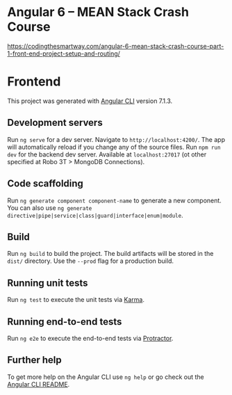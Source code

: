 # Angular 6 – MEAN Stack Crash Course

https://codingthesmartway.com/angular-6-mean-stack-crash-course-part-1-front-end-project-setup-and-routing/

# Frontend

This project was generated with [Angular CLI](https://github.com/angular/angular-cli) version 7.1.3.

## Development servers

Run `ng serve` for a dev server. Navigate to `http://localhost:4200/`. The app will automatically reload if you change any of the source files.
Run `npm run dev` for the backend dev server. Available at `localhost:27017` (ot other specified at Robo 3T > MongoDB Connections).

## Code scaffolding

Run `ng generate component component-name` to generate a new component. You can also use `ng generate directive|pipe|service|class|guard|interface|enum|module`.

## Build

Run `ng build` to build the project. The build artifacts will be stored in the `dist/` directory. Use the `--prod` flag for a production build.

## Running unit tests

Run `ng test` to execute the unit tests via [Karma](https://karma-runner.github.io).

## Running end-to-end tests

Run `ng e2e` to execute the end-to-end tests via [Protractor](http://www.protractortest.org/).

## Further help

To get more help on the Angular CLI use `ng help` or go check out the [Angular CLI README](https://github.com/angular/angular-cli/blob/master/README.md).
